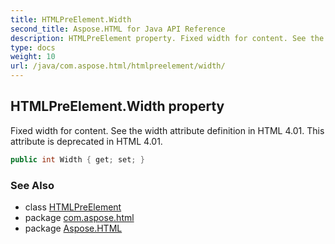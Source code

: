 ```yaml
---
title: HTMLPreElement.Width
second_title: Aspose.HTML for Java API Reference
description: HTMLPreElement property. Fixed width for content. See the width attribute definition in HTML 4.01. This attribute is deprecated in HTML 4.01
type: docs
weight: 10
url: /java/com.aspose.html/htmlpreelement/width/
---
```

## HTMLPreElement.Width property

Fixed width for content. See the width attribute definition in HTML 4.01. This attribute is deprecated in HTML 4.01.

```java
public int Width { get; set; }
```

### See Also

* class [HTMLPreElement](../)
* package [com.aspose.html](../../../com.aspose.html/)
* package [Aspose.HTML](../../../)
